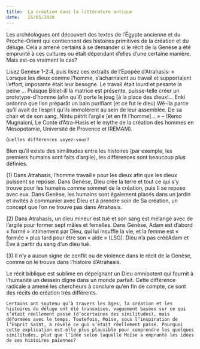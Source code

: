 ```yaml
---
title:  La création dans la littérature antique
date:   25/05/2020
---
```


Les archéologues ont découvert des textes de l’Égypte ancienne et du Proche-Orient qui contiennent des histoires primitives de la création et du déluge. Cela a amené certains à se demander si le récit de la Genèse a été emprunté à ces cultures ou était dépendant d’elles d’une certaine manière. Mais est-ce vraiment le cas?

Lisez Genèse 1-2:4, puis lisez ces extraits de l’Épopée d’Atrahasis: « Lorsque les dieux comme l’homme, s’acharnaient au travail et supportaient l’effort, imposante était leur besogne. Le travail était lourd et pesante la peine … Puisque Bêlet-ilî la matrice est présente, puisse-telle créer un prototype-d’homme (afin qu’il) porte le joug [à la place des dieux!... Enki ordonna que l’on préparât un bain purifiant (et ce fut le dieu) Wê-ila parce qu’il avait de l’esprit qu’ils immolèrent au sein de leur assemblée. De sa chair et de son sang, Nintu pétrit l’argile [et en fit l’homme]… » – (Remo Mugnaioni, Le Conte d’Atra-Hasis et le mythe de la création des hommes en Mésopotamie, Université de Provence et IREMAM).

`Quelles différences voyez-vous?`

Bien qu’il existe des similitudes entre les histoires (par exemple, les premiers humains sont faits d’argile), les différences sont beaucoup plus définies.

(1) Dans Atrahasis, l’homme travaille pour les dieux afin que les dieux puissent se reposer. Dans Genèse, Dieu crée la terre et tout ce qui s’y trouve pour les humains comme sommet de la création, puis Il se repose avec eux. Dans Genèse, les humains sont également placés dans un jardin et invités à communier avec Dieu et à prendre soin de Sa création, un concept que l’on ne trouve pas dans Atrahasis.

(2) Dans Atrahasis, un dieu mineur est tué et son sang est mélangé avec de l’argile pour former sept mâles et femelles. Dans Genèse, Adam est d’abord « formé » intimement par Dieu, qui lui insuffle la vie, et la femme est « formée » plus tard pour être son « aide » (LSG). Dieu n’a pas crééAdam et Ève à partir du sang d’un dieu tué.

(3) Il n’y a aucun signe de conflit ou de violence dans le récit de la Genèse, comme on le trouve dans l’histoire d’Atrahasis.

Le récit biblique est sublime en dépeignant un Dieu omnipotent qui fournit à l’humanité un dessein digne dans un monde parfait. Cette différence radicale a amené les chercheurs à conclure qu’en fin de compte, ce sont des récits de création très différents.

`Certains ont soutenu qu’à travers les âges, la création et les histoires du déluge ont été transmises, vaguement basées sur ce qui s’était réellement passé (d’ocertaines des similitudes), mais déformées avec le temps. Toutefois, Moïse, sous l’inspiration de l’Esprit Saint, a révélé ce qui s’était réellement passé. Pourquoi cette explication est-elle plus plausible pour comprendre les quelques similitudes, plut que l’idée selon laquelle Moïse a emprunté les idées de ces histoires païennes?`
